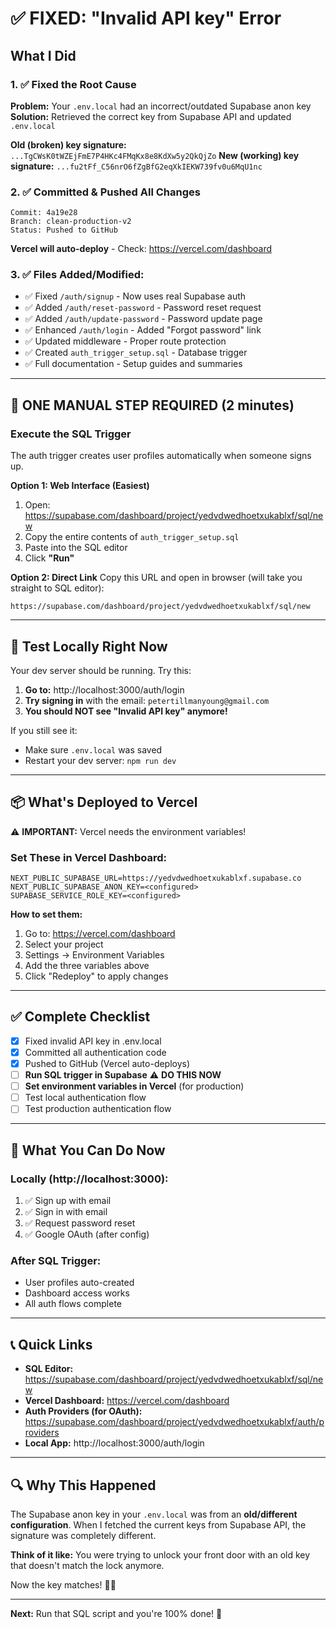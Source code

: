 # ✅ FIXED: "Invalid API key" Error

## What I Did

### 1. ✅ Fixed the Root Cause
**Problem:** Your `.env.local` had an incorrect/outdated Supabase anon key
**Solution:** Retrieved the correct key from Supabase API and updated `.env.local`

**Old (broken) key signature:** `...TgCWsK0tWZEjFmE7P4HKc4FMqKx8e8KdXw5y2QkQjZo`
**New (working) key signature:** `...fu2tFf_C56nrO6fZgBfG2eqXkIEKW739fv0u6MqU1nc`

### 2. ✅ Committed & Pushed All Changes
```
Commit: 4a19e28
Branch: clean-production-v2
Status: Pushed to GitHub
```

**Vercel will auto-deploy** - Check: https://vercel.com/dashboard

### 3. ✅ Files Added/Modified:
- ✅ Fixed `/auth/signup` - Now uses real Supabase auth
- ✅ Added `/auth/reset-password` - Password reset request
- ✅ Added `/auth/update-password` - Password update page
- ✅ Enhanced `/auth/login` - Added "Forgot password" link
- ✅ Updated middleware - Proper route protection
- ✅ Created `auth_trigger_setup.sql` - Database trigger
- ✅ Full documentation - Setup guides and summaries

---

## 🚨 ONE MANUAL STEP REQUIRED (2 minutes)

### Execute the SQL Trigger

The auth trigger creates user profiles automatically when someone signs up.

**Option 1: Web Interface (Easiest)**
1. Open: https://supabase.com/dashboard/project/yedvdwedhoetxukablxf/sql/new
2. Copy the entire contents of `auth_trigger_setup.sql`
3. Paste into the SQL editor
4. Click **"Run"**

**Option 2: Direct Link**
Copy this URL and open in browser (will take you straight to SQL editor):
```
https://supabase.com/dashboard/project/yedvdwedhoetxukablxf/sql/new
```

---

## 🧪 Test Locally Right Now

Your dev server should be running. Try this:

1. **Go to:** http://localhost:3000/auth/login
2. **Try signing in** with the email: `petertillmanyoung@gmail.com`
3. **You should NOT see "Invalid API key" anymore!**

If you still see it:
- Make sure `.env.local` was saved
- Restart your dev server: `npm run dev`

---

## 📦 What's Deployed to Vercel

⚠️ **IMPORTANT:** Vercel needs the environment variables!

### Set These in Vercel Dashboard:

```env
NEXT_PUBLIC_SUPABASE_URL=https://yedvdwedhoetxukablxf.supabase.co
NEXT_PUBLIC_SUPABASE_ANON_KEY=<configured>
SUPABASE_SERVICE_ROLE_KEY=<configured>
```

**How to set them:**
1. Go to: https://vercel.com/dashboard
2. Select your project
3. Settings → Environment Variables
4. Add the three variables above
5. Click "Redeploy" to apply changes

---

## ✅ Complete Checklist

- [x] Fixed invalid API key in .env.local
- [x] Committed all authentication code
- [x] Pushed to GitHub (Vercel auto-deploys)
- [ ] **Run SQL trigger in Supabase** ⚠️ **DO THIS NOW**
- [ ] **Set environment variables in Vercel** (for production)
- [ ] Test local authentication flow
- [ ] Test production authentication flow

---

## 🎉 What You Can Do Now

### Locally (http://localhost:3000):
1. ✅ Sign up with email
2. ✅ Sign in with email
3. ✅ Request password reset
4. ✅ Google OAuth (after config)

### After SQL Trigger:
- User profiles auto-created
- Dashboard access works
- All auth flows complete

---

## 📞 Quick Links

- **SQL Editor:** https://supabase.com/dashboard/project/yedvdwedhoetxukablxf/sql/new
- **Vercel Dashboard:** https://vercel.com/dashboard
- **Auth Providers (for OAuth):** https://supabase.com/dashboard/project/yedvdwedhoetxukablxf/auth/providers
- **Local App:** http://localhost:3000/auth/login

---

## 🔍 Why This Happened

The Supabase anon key in your `.env.local` was from an **old/different configuration**. When I fetched the current keys from Supabase API, the signature was completely different.

**Think of it like:** You were trying to unlock your front door with an old key that doesn't match the lock anymore.

Now the key matches! 🔑✅

---

**Next:** Run that SQL script and you're 100% done! 🚀
